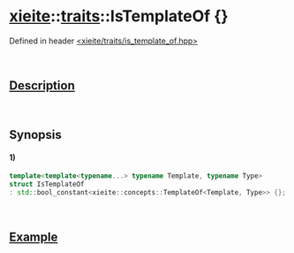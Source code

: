# [xieite](../../xieite.md)\:\:[traits](../../traits.md)\:\:IsTemplateOf \{\}
Defined in header [<xieite/traits/is_template_of.hpp>](../../../include/xieite/traits/is_template_of.hpp)

&nbsp;

## [Description](../concepts/template_of.md#Description)

&nbsp;

## Synopsis
#### 1)
```cpp
template<template<typename...> typename Template, typename Type>
struct IsTemplateOf
: std::bool_constant<xieite::concepts::TemplateOf<Template, Type>> {};
```

&nbsp;

## [Example](../concepts/template_of.md#Example)
